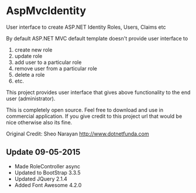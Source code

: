 AspMvcIdentity
==============

User interface to create ASP.NET Identity Roles, Users, Claims etc

By default ASP.NET MVC default template doesn't provide user interface to 

1. create new role
2. update role
3. add user to a particular role
4. remove user from a particular role
5. delete a role
6. etc.

This project provides user interface that gives above functionality to the end user (administrator).

This is completely open source. Feel free to download and use in commercial application. If you give credit to this project url that would be nice otherwise also its fine.

Original Credit: Sheo Narayan http://www.dotnetfunda.com


Update 09-05-2015
----
- Made RoleController async
- Updated to BootStrap 3.3.5
- Updated JQuery 2.1.4
- Added Font Awesome 4.2.0
 

